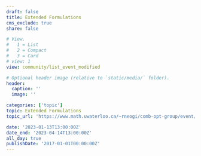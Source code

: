 ```yaml
---
draft: false
title: Extended Formulations
cms_exclude: true
share: false

# View.
#   1 = List
#   2 = Compact
#   3 = Card
# view: 1
view: community/list_event_modified

# Optional header image (relative to `static/media/` folder).
header:
  caption: ''
  image: ''

categories: ['topic']
topic: Extended Formulations
topic_url: 'https://www.math.uwaterloo.ca/~rneogi/comb-opt-group/event/extended-formulations/'

date: '2023-01-13T13:00:00Z'
date_end: '2023-04-14T13:00:00Z'
all_day: true
publishDate: '2017-01-01T00:00:00Z'
---
```

